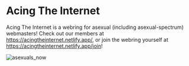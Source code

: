 # Acing The Internet
Acing The Internet is a webring for asexual (including asexual-spectrum) webmasters! Check out our members at https://acingtheinternet.netlify.app/, or join the webring yourself at https://acingtheinternet.netlify.app/join!

![asexuals_now](https://github.com/PunkWasp/acingtheinternet/assets/73553999/5e883ca8-2c98-421f-bd75-6564b6a1b956)

